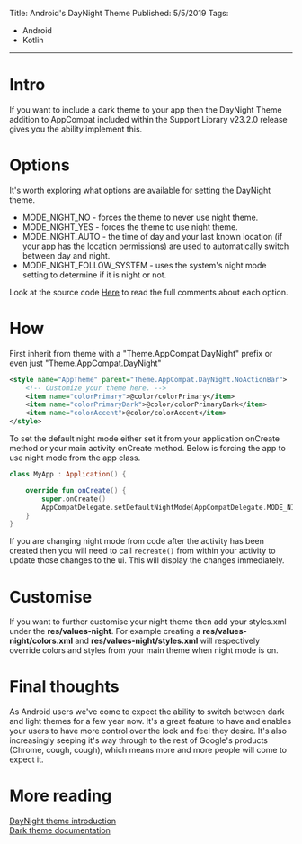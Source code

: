 Title: Android's DayNight Theme
Published: 5/5/2019
Tags: 
- Android
- Kotlin
---
# Intro
If you want to include a dark theme to your app then the DayNight Theme addition to AppCompat included within the Support Library v23.2.0 release gives you the ability implement this.

# Options

It's worth exploring what options are available for setting the DayNight theme.

* MODE_NIGHT_NO - forces the theme to never use night theme.
* MODE_NIGHT_YES - forces the theme to use night theme.
* MODE_NIGHT_AUTO - the time of day and your last known location (if your app has the location permissions) are used to automatically switch between day and night.
* MODE_NIGHT_FOLLOW_SYSTEM - uses the system's night mode setting to determine if it is night or not.

Look at the source code [Here](https://chromium.googlesource.com/android_tools/+/refs/heads/master/sdk/sources/android-25/android/support/v7/app/AppCompatDelegate.java?autodive=0%2F%2F%2F%2F%2F%2F%2F%2F%2F%2F%2F) to read the full comments about each option.

# How

First inherit from theme with a "Theme.AppCompat.DayNight" prefix or even just "Theme.AppCompat.DayNight"

```Xml
<style name="AppTheme" parent="Theme.AppCompat.DayNight.NoActionBar">
    <!-- Customize your theme here. -->
    <item name="colorPrimary">@color/colorPrimary</item>
    <item name="colorPrimaryDark">@color/colorPrimaryDark</item>
    <item name="colorAccent">@color/colorAccent</item>
</style>
```

To set the default night mode either set it from your application onCreate method or your main activity onCreate method. Below is forcing the app to use night mode from the app class.

```Kotlin
class MyApp : Application() {

    override fun onCreate() {
        super.onCreate()
        AppCompatDelegate.setDefaultNightMode(AppCompatDelegate.MODE_NIGHT_YES)
    }
}
```

If you are changing night mode from code after the activity has been created then you will need to call `recreate()` from within your activity to update those changes to the ui. This will display the changes immediately. 

# Customise

If you want to further customise your night theme then add your styles.xml under the **res/values-night**. For example creating a **res/values-night/colors.xml** and **res/values-night/styles.xml** will respectively override colors and styles from your main theme when night mode is on.

# Final thoughts

As Android users we've come to expect the ability to switch between dark and light themes for a few year now. It's a great feature to have and enables your users to have more control over the look and feel they desire. It's also increasingly seeping it's way through to the rest of Google's products (Chrome, cough, cough), which means more and more people will come to expect it. 

# More reading

[DayNight theme introduction](https://android-developers.googleblog.com/2016/02/android-support-library-232.html)   
[Dark theme documentation](https://developer.android.com/preview/features/darktheme)
